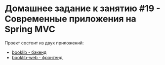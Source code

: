 # Домашнее задание к занятию #19 - Современные приложения на Spring MVC

Проект состоит из двух приложений:

- [booklib - бэкенд](booklib/)
- [booklib-web - фронтенд](booklib-web/)

